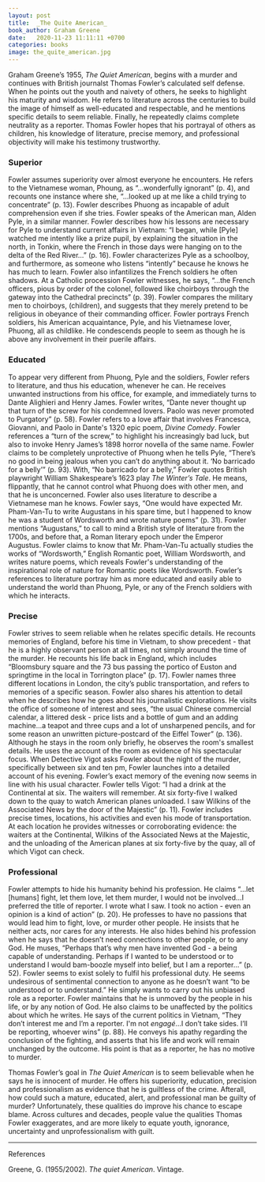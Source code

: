 ```yaml
---
layout: post
title:  _The Quite American_
book_author: Graham Greene
date:   2020-11-23 11:11:11 +0700
categories: books
image: the_quite_american.jpg
---
```


Graham Greene’s 1955, _The Quiet American_, begins with a murder and continues with British journalst Thomas Fowler’s calculated self defense. When he points out the youth and naivety of others, he seeks to highlight his maturity and wisdom. He refers to literature across the centuries to build the image of himself as well-educated and respectable, and he mentions specific details to seem reliable. Finally, he repeatedly claims complete neutrality as a reporter. Thomas Fowler hopes that his portrayal of others as children, his knowledge of literature, precise memory, and professional objectivity will make his testimony trustworthy.

### Superior

Fowler assumes superiority over almost everyone he encounters. He refers to the Vietnamese woman, Phoung, as “...wonderfully ignorant” (p. 4), and recounts one instance where she, “...looked up at me like a child trying to concentrate” (p. 13). Fowler describes Phuong as incapable of adult comprehension even if she tries. Fowler speaks of the American man, Alden Pyle, in a similar manner. Fowler describes how his lessons are necessary for Pyle to understand current affairs in Vietnam: “I began, while [Pyle] watched me intently like a prize pupil, by explaining the situation in the north, in Tonkin, where the French in those days were hanging on to the delta of the Red River…” (p. 16). Fowler characterizes Pyle as a schoolboy, and furthermore, as someone who listens “intently” because he knows he has much to learn. Fowler also infantilizes the French soldiers he often shadows. At a Catholic procession Fowler witnesses, he says, “...the French officers, pious by order of the colonel, followed like choirboys through the gateway into the Cathedral precincts” (p. 39). Fowler compares the military men to choirboys, (children), and suggests that they merely pretend to be religious in obeyance of their commanding officer. Fowler portrays French soldiers, his American acquaintance, Pyle, and his Vietnamese lover, Phuong, all as childlike. He condescends people to seem as though he is above any involvement in their puerile affairs.

### Educated

To appear very different from Phuong, Pyle and the soldiers, Fowler refers to literature, and thus his education, whenever he can. He receives unwanted instructions from his office, for example, and immediately turns to Dante Alighieri and Henry James. Fowler writes, “Dante never thought up that turn of the screw for his condemned lovers. Paolo was never promoted to Purgatory” (p. 58). Fowler refers to a love affair that involves Francesca, Giovanni, and Paolo in Dante's 1320 epic poem, _Divine Comedy_. Fowler references a “turn of the screw,” to highlight his increasingly bad luck, but also to invoke Henry James’s 1898 horror novella of the same name. Fowler claims to be completely unprotective of Phuong when he tells Pyle, “There’s no good in being jealous when you can’t do anything about it. ‘No barricado for a belly’” (p. 93). With, “No barricado for a belly,” Fowler quotes British playwright William Shakespeare’s 1623 play _The Winter’s Tale_. He means, flippantly, that he cannot control what Phuong does with other men, and that he is unconcerned. Fowler also uses literature to describe a Vietnamese man he knows. Fowler says, “One would have expected Mr. Pham-Van-Tu to write Augustans in his spare time, but I happened to know he was a student of Wordsworth and wrote nature poems” (p. 31). Fowler mentions “Augustans,” to call to mind a British style of literature from the 1700s, and before that, a Roman literary epoch under the Emperor Augustus. Fowler claims to know that Mr. Pham-Van-Tu actually studies the works of “Wordsworth,” English Romantic poet, William Wordsworth, and writes nature poems, which reveals Fowler's understanding of the inspirational role of nature for Romantic poets like Wordsworth. Fowler’s references to literature portray him as more educated and easily able to understand the world than Phuong, Pyle, or any of the French soldiers with which he interacts.

### Precise

Fowler strives to seem reliable when he relates specific details. He recounts memories of England, before his time in Vietnam, to show precedent - that he is a highly observant person at all times, not simply around the time of the murder. He recounts his life back in England, which includes “Bloomsbury square and the 73 bus passing the portico of Euston and springtime in the local in Torrington place” (p. 17). Fowler names three different locations in London, the city’s public transportation, and refers to memories of a specific season. Fowler also shares his attention to detail when he describes how he goes about his journalistic explorations. He visits the office of someone of interest and sees, “the usual Chinese commercial calendar, a littered desk - price lists and a bottle of gum and an adding machine...a teapot and three cups and a lot of unsharpened pencils, and for some reason an unwritten picture-postcard of the Eiffel Tower” (p. 136). Although he stays in the room only briefly, he observes the room's smallest details. He uses the account of the room as evidence of his spectacular focus. When Detective Vigot asks Fowler about the night of the murder, specifically between six and ten pm, Fowler launches into a detailed account of his evening. Fowler’s exact memory of the evening now seems in line with his usual character. Fowler tells Vigot: “I had a drink at the Continental at six. The waiters will remember. At six forty-five I walked down to the quay to watch American planes unloaded. I saw Wilkins of the Associated News by the door of the Majestic” (p. 11). Fowler includes precise times, locations, his activities and even his mode of transportation. At each location he provides witnesses or corroborating evidence: the waiters at the Continental, Wilkins of the Associated News at the Majestic, and the unloading of the American planes at six forty-five by the quay, all of which Vigot can check.

### Professional

Fowler attempts to hide his humanity behind his profession. He claims “...let [humans] fight, let them love, let them murder, I would not be involved…I preferred the title of reporter. I wrote what I saw. I took no action - even an opinion is a kind of action” (p. 20). He professes to have no passions that would lead him to fight, love, or murder other people. He insists that he neither acts, nor cares for any interests. He also hides behind his profession when he says that he doesn’t need connections to other people, or to any God. He muses, “Perhaps that’s why men have invented God - a being capable of understanding. Perhaps if I wanted to be understood or to understand I would bam-boozle myself into belief, but I am a reporter…” (p. 52). Fowler seems to exist solely to fulfil his professional duty. He seems undesirous of sentimental connection to anyone as he doesn’t want “to be understood or to understand.” He simply wants to carry out his unbiased role as a reporter. Fowler maintains that he is unmoved by the people in his life, or by any notion of God. He also claims to be unaffected by the politics about which he writes. He says of the current politics in Vietnam, “They don’t interest me and I’m a reporter. I'm not _engagé_…I don’t take sides. I’ll be reporting, whoever wins” (p. 88). He conveys his apathy regarding the conclusion of the fighting, and asserts that his life and work will remain unchanged by the outcome. His point is that as a reporter, he has no motive to murder.

Thomas Fowler’s goal in _The Quiet American_ is to seem believable when he says he is innocent of murder. He offers his superiority, education, precision and professionalism as evidence that he is guiltless of the crime. Afterall, how could such a mature, educated, alert, and professional man be guilty of murder? Unfortunately, these qualities do improve his chance to escape blame. Across cultures and decades, people value the qualities Thomas Fowler exaggerates, and are more likely to equate youth, ignorance, uncertainty and unprofessionalism with guilt.

---
References

Greene, G. (1955/2002). _The quiet American_. Vintage.
